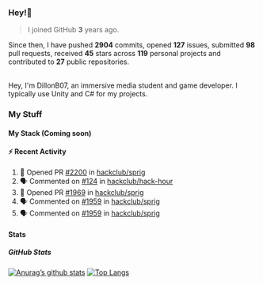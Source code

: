 ### Hey!👋
<!-- [![Banner](banner.png)](https://dillonb07.is-a.dev) -->


> I joined GitHub **3** years ago.

Since then, I have pushed **2904** commits, opened **127** issues, submitted **98** pull requests, received **45** stars across **119** personal projects and contributed to **27** public repositories.

<br>
Hey, I'm DillonB07, an immersive media student and game developer. I typically use Unity and C# for my projects.

<br>

### My Stuff

#### My Stack (Coming soon)

#### :zap: Recent Activity

<!--START_SECTION:activity-->
1. 💪 Opened PR [#2200](https://github.com/hackclub/sprig/pull/2200) in [hackclub/sprig](https://github.com/hackclub/sprig)
2. 🗣 Commented on [#124](https://github.com/hackclub/hack-hour/pull/124#issuecomment-2237440997) in [hackclub/hack-hour](https://github.com/hackclub/hack-hour)
3. 💪 Opened PR [#1969](https://github.com/hackclub/sprig/pull/1969) in [hackclub/sprig](https://github.com/hackclub/sprig)
4. 🗣 Commented on [#1959](https://github.com/hackclub/sprig/issues/1959#issuecomment-2230577044) in [hackclub/sprig](https://github.com/hackclub/sprig)
5. 🗣 Commented on [#1959](https://github.com/hackclub/sprig/issues/1959#issuecomment-2227287037) in [hackclub/sprig](https://github.com/hackclub/sprig)
<!--END_SECTION:activity-->

#### Stats

##### GitHub Stats
[![Anurag’s github stats](https://github-readme-stats.vercel.app/api?username=dillonb07&show_icons=true&theme=radical)](https://github.com/dillonb07)
[![Top Langs](https://github-readme-stats.vercel.app/api/top-langs/?username=dillonb07&layout=compact&theme=radical)](https://github.com/dillonb07)
